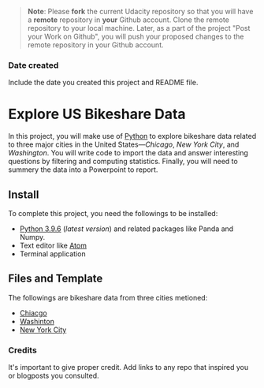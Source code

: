 >**Note**: Please **fork** the current Udacity repository so that you will have a **remote** repository in **your** Github account. Clone the remote repository to your local machine. Later, as a part of the project "Post your Work on Github", you will push your proposed changes to the remote repository in your Github account.

### Date created
Include the date you created this project and README file.

# Explore US Bikeshare Data
In this project, you will make use of [Python](https://www.python.org/downloads/) to explore bikeshare data related to  three major cities in the United States—_Chicago_, _New York City_, and _Washington_. You will write code to import the data and answer interesting questions by filtering and computing statistics. Finally, you will need to summery the data into a Powerpoint to report.  

## Install
To complete this project, you need the followings to be installed:

- [Python 3.9.6](https://www.python.org/downloads/) (_latest version_) and related packages like Panda and Numpy.
- Text editor like [Atom](https://atom.io)
- Terminal application

## Files and Template

The followings are bikeshare data from three cities metioned:
- [Chiacgo](https://www.divvybikes.com/system-data)
- [Washinton](https://www.capitalbikeshare.com/system-data)
- [New York City](https://www.citibikenyc.com/system-data)

### Credits
It's important to give proper credit. Add links to any repo that inspired you or blogposts you consulted.
